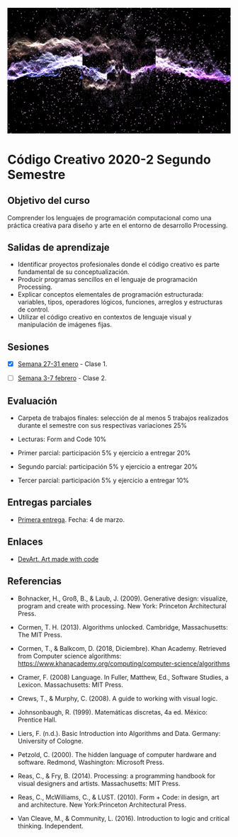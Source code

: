 
![portada](https://github.com/EmilioOcelotl/centro2020-II-3/blob/master/img/noche01.png)

# Código Creativo 2020-2 Segundo Semestre

## Objetivo del curso 

Comprender los lenguajes de programación computacional como una práctica creativa para diseño y arte en el entorno de desarrollo Processing.

## Salidas de aprendizaje

- Identificar proyectos profesionales donde el código creativo es parte fundamental
de su conceptualización.
- Producir programas sencillos en el lenguaje de programación Processing.
- Explicar conceptos elementales de programación estructurada: variables, tipos, operadores lógicos,
funciones, arreglos y estructuras de control.
- Utilizar el código creativo en contextos de lenguaje visual y manipulación de imágenes fijas.

## Sesiones

- [x] [Semana 27-31 enero](https://github.com/EmilioOcelotl/centro2020-II-2/tree/master/centro2_200127/README.md) - Clase 1.

- [ ] [Semana 3-7 febrero](https://github.com/EmilioOcelotl/centro2020-II-2/tree/master/centro2_200203/README.md) - Clase 2.

## Evaluación 

- Carpeta de trabajos finales: selección de al menos 5 trabajos realizados durante el semestre con sus respectivas variaciones 25%

- Lecturas: Form and Code 10%

- Primer parcial: participación 5% y ejercicio a entregar 20%

- Segundo parcial: participación 5% y ejercicio a entregar 20%

- Tercer parcial: participación 5% y ejercicio a entregar 10%

## Entregas parciales

- [Primera entrega](https://github.com/EmilioOcelotl/centro2020-II-2/tree/master/primeraEntrega/README.md). Fecha: 4 de marzo.

## Enlaces

- [DevArt. Art made with code](https://devart.withgoogle.com/)

## Referencias 

- Bohnacker, H., Groß, B., & Laub, J. (2009). Generative design: visualize, program and create with processing. New York: Princeton Architectural Press.

- Cormen, T. H. (2013). Algorithms unlocked. Cambridge, Massachusetts: The MIT Press.

- Cormen, T., & Balkcom, D. (2018, Diciembre). Khan Academy. Retrieved from Computer science algorithms: https://www.khanacademy.org/computing/computer-science/algorithms

- Cramer, F. (2008) Language. In Fuller, Matthew, Ed., Software Studies, a Lexicon. Massachusetts: MIT Press. 

- Crews, T., & Murphy, C. (2008). A guide to working with visual logic.

- Johnsonbaugh, R. (1999). Matemáticas discretas, 4a ed. México: Prentice Hall.

- Liers, F. (n.d.). Basic Introduction into Algorithms and Data. Germany: University of Cologne.

- Petzold, C. (2000). The hidden language of computer hardware and software. Redmond, Washington: Microsoft Press.

- Reas, C., & Fry, B. (2014). Processing: a programming handbook for visual designers and artists. Massachusetts: MIT Press.

- Reas, C., McWilliams, C., & LUST. (2010). Form + Code: in design, art and architecture. New York:Princeton Architectural Press.

- Van Cleave, M., & Community, L. (2016). Introduction to logic and critical thinking. Independent.
